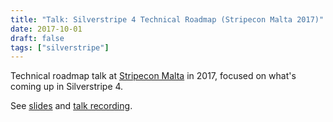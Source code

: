 ```yaml
---
title: "Talk: Silverstripe 4 Technical Roadmap (Stripecon Malta 2017)"
date: 2017-10-01
draft: false
tags: ["silverstripe"]
---
```


Technical roadmap talk at [Stripecon Malta](https://stripecon.eu) in 2017,
focused on what's coming up in Silverstripe 4.

See [slides](http://slides.com/chillu/silverstripe-4-and-beyond-stripecon-eu-2017#/)
and [talk recording](https://vimeo.com/252223834).

